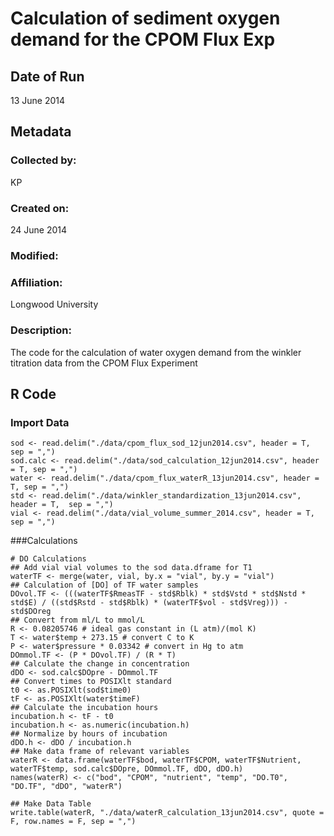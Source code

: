 # Calculation of sediment oxygen demand for the CPOM Flux Exp

## Date of Run 

13 June 2014

## Metadata

### Collected by:

KP

### Created on:

24 June 2014

### Modified:

### Affiliation:

Longwood University

### Description: 

The code for the calculation of water oxygen demand from the winkler titration data from the CPOM Flux Experiment

## R Code

### Import Data

    sod <- read.delim("./data/cpom_flux_sod_12jun2014.csv", header = T, sep = ",")
    sod.calc <- read.delim("./data/sod_calculation_12jun2014.csv", header = T, sep = ",")
    water <- read.delim("./data/cpom_flux_waterR_13jun2014.csv", header = T, sep = ",")
    std <- read.delim("./data/winkler_standardization_13jun2014.csv", header = T,  sep = ",")
    vial <- read.delim("./data/vial_volume_summer_2014.csv", header = T,  sep = ",")

###Calculations

    # DO Calculations
    ## Add vial vial volumes to the sod data.dframe for T1
    waterTF <- merge(water, vial, by.x = "vial", by.y = "vial")
    ## Calculation of [DO] of TF water samples
    DOvol.TF <- (((waterTF$RmeasTF - std$Rblk) * std$Vstd * std$Nstd * std$E) / ((std$Rstd - std$Rblk) * (waterTF$vol - std$Vreg))) - std$DOreg
    ## Convert from ml/L to mmol/L
    R <- 0.08205746 # ideal gas constant in (L atm)/(mol K)
    T <- water$temp + 273.15 # convert C to K
    P <- water$pressure * 0.03342 # convert in Hg to atm
    DOmmol.TF <- (P * DOvol.TF) / (R * T)
    ## Calculate the change in concentration
    dDO <- sod.calc$DOpre - DOmmol.TF
    ## Convert times to POSIXlt standard
    t0 <- as.POSIXlt(sod$time0)
    tF <- as.POSIXlt(water$timeF)
    ## Calculate the incubation hours
    incubation.h <- tF - t0
    incubation.h <- as.numeric(incubation.h)
    ## Normalize by hours of incubation
    dDO.h <- dDO / incubation.h
    ## Make data frame of relevant variables
    waterR <- data.frame(waterTF$bod, waterTF$CPOM, waterTF$Nutrient, waterTF$temp, sod.calc$DOpre, DOmmol.TF, dDO, dDO.h)
    names(waterR) <- c("bod", "CPOM", "nutrient", "temp", "DO.T0", "DO.TF", "dDO", "waterR")

    ## Make Data Table
    write.table(waterR, "./data/waterR_calculation_13jun2014.csv", quote = F, row.names = F, sep = ",")
    
